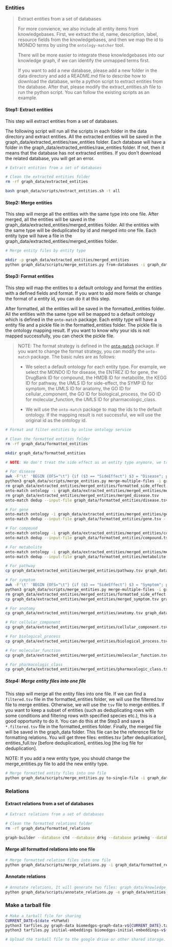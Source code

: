 ### Entities
> Extract entities from a set of databases
> 
> For more convience, we also include all entity items from knowledgebases. First, we extract the id, name, description, label, resource fields from the knowledgebases, and then we map the id to MONDO terms by using the `ontology-matcher` tool.
> 
> There will be more easier to integrate these knowledgebases into our knowledge graph, if we can identify the unmapped terms first.
>
> If you want to add a new database, please add a new folder in the data directory and add a README.md file to describe how to download the database, write a python script to extract entities from the database. After that, please modify the extract_entities.sh file to run the python script. You can follow the existing scripts as an example.

#### Step1: Extract entities

This step will extract entities from a set of databases. 

The following script will run all the scripts in each folder in the data directory and extract entities. All the extracted entities will be saved in the graph_data/extracted_entities/raw_entities folder. Each database will have a folder in the graph_data/extracted_entities/raw_entities folder. If not, then it means that the database has not extracted entities. If you don't download the related database, you will get an error.

```bash
# Extract entities from a set of databases

# Clean the extracted entities folder
rm -rf graph_data/extracted_entities

bash graph_data/scripts/extract_entities.sh -t all
```

#### Step2: Merge entities

This step will merge all the entities with the same type into one file. After merged, all the entities will be saved in the graph_data/extracted_entities/merged_entities folder. All the entities with the same type will be deduplicated by id and merged into one file. Each entity type will have a file in the graph_data/extracted_entities/merged_entities folder.

```bash
# Merge entity files by entity type

mkdir -p graph_data/extracted_entities/merged_entities
python graph_data/scripts/merge_entities.py from-databases -i graph_data/extracted_entities/raw_entities -o graph_data/extracted_entities/merged_entities
```

#### Step3: Format entities

This step will map the entities to a default ontology and format the entities with a defined fields and format. If you want to add more fields or change the format of a entity id, you can do it at this step.

After formatted, all the entities will be saved in the formatted_entities folder. All the entities with the same type will be mapped to a default ontology which is defined in the `onto-match` package. Each entity type will have a entity file and a pickle file in the formatted_entities folder. The pickle file is the ontology mapping result. If you want to know why your ids is not mapped successfully, you can check the pickle file.

> NOTE: The format strategy is defined in the [`onto-match`](https://github.com/yjcyxky/ontology-matcher) package. If you want to change the format strategy, you can modify the `onto-match` package. The basic rules are as follows:
> 
> - We select a default ontology for each entity type. For example, we select the MONDO ID for disease, the ENTREZ ID for gene, the DrugBank ID for compound, the HMDB ID for metabolite, the KEGG ID for pathway, the UMLS ID for side-effect, the SYMP ID for symptom, the UMLS ID for anatomy, the GO ID for cellular_component, the GO ID for biological_process, the GO ID for molecular_function, the UMLS ID for pharmacologic_class.
>
> - We will use the `onto-match` package to map the ids to the default ontology. If the mapping result is not successful, we will use the original id as the ontology id.

```bash
# Format and filter entities by online ontology service

# Clean the formatted entities folder
rm -rf graph_data/formatted_entities

mkdir graph_data/formatted_entities

# NOTE: We don't treat the side effect as an entity type anymore, we treat it as a relationship type. Because the side effect is important attribute of the drug and we use the side effect to connect the drug and disease/sym[tom at most time. So for convenience, we add all side effect entities to the disease and symptom entities.

# For disease
awk -F'\t' 'BEGIN {OFS="\t"} {if ($3 == "SideEffect") $3 = "Disease"; print}' graph_data/extracted_entities/merged_entities/side_effect.tsv > graph_data/extracted_entities/merged_entities/formatted_side_effect.tsv
python3 graph_data/scripts/merge_entities.py merge-multiple-files -i graph_data/extracted_entities/merged_entities/disease.tsv -i graph_data/extracted_entities/merged_entities/formatted_side_effect.tsv -o graph_data/extracted_entities/merged_entities/merged_disease.tsv
rm graph_data/extracted_entities/merged_entities/formatted_side_effect.tsv
onto-match ontology -i graph_data/extracted_entities/merged_entities/merged_disease.tsv -o graph_data/formatted_entities/disease.tsv -O disease -s 0 -b 300
rm graph_data/extracted_entities/merged_entities/merged_disease.tsv
onto-match dedup --input-file graph_data/formatted_entities/disease.tsv --output-file graph_data/formatted_entities/disease.filtered.tsv 

# For gene
onto-match ontology -i graph_data/extracted_entities/merged_entities/gene.tsv -o graph_data/formatted_entities/gene.tsv -O gene -s 0 -b 1000 
onto-match dedup --input-file graph_data/formatted_entities/gene.tsv --output-file graph_data/formatted_entities/gene.filtered.tsv

# For compound
onto-match ontology -i graph_data/extracted_entities/merged_entities/compound.tsv -o graph_data/formatted_entities/compound.tsv -O compound -s 0 -b 500 
onto-match dedup --input-file graph_data/formatted_entities/compound.tsv --output-file graph_data/formatted_entities/compound.filtered.tsv

# For metabolite
onto-match ontology -i graph_data/extracted_entities/merged_entities/metabolite.tsv -o graph_data/formatted_entities/metabolite.tsv -O metabolite -s 0 -b 500 
onto-match dedup --input-file graph_data/formatted_entities/metabolite.tsv --output-file graph_data/formatted_entities/metabolite.filtered.tsv

# For pathway
cp graph_data/extracted_entities/merged_entities/pathway.tsv graph_data/formatted_entities/pathway.tsv

# For symptom
awk -F'\t' 'BEGIN {OFS="\t"} {if ($3 == "SideEffect") $3 = "Symptom"; print}' graph_data/extracted_entities/merged_entities/side_effect.tsv > graph_data/extracted_entities/merged_entities/formatted_side_effect.tsv
python3 graph_data/scripts/merge_entities.py merge-multiple-files -i graph_data/extracted_entities/merged_entities/symptom.tsv -i graph_data/extracted_entities/merged_entities/formatted_side_effect.tsv -o graph_data/extracted_entities/merged_entities/merged_symptom.tsv
rm graph_data/extracted_entities/merged_entities/formatted_side_effect.tsv
cp graph_data/extracted_entities/merged_entities/merged_symptom.tsv graph_data/formatted_entities/symptom.tsv

# For anatomy
cp graph_data/extracted_entities/merged_entities/anatomy.tsv graph_data/formatted_entities/anatomy.tsv

# For cellular_component
cp graph_data/extracted_entities/merged_entities/cellular_component.tsv graph_data/formatted_entities/cellular_component.tsv

# For biological_process
cp graph_data/extracted_entities/merged_entities/biological_process.tsv graph_data/formatted_entities/biological_process.tsv

# For molecular_function
cp graph_data/extracted_entities/merged_entities/molecular_function.tsv graph_data/formatted_entities/molecular_function.tsv

# For pharmacologic_class
cp graph_data/extracted_entities/merged_entities/pharmacologic_class.tsv graph_data/formatted_entities/pharmacologic_class.tsv
```

##### Step4: Merge entity files into one file

This step will merge all the entity files into one file. If we can find a `filtered.tsv` file in the formatted_entities folder, we will use the filtered.tsv file to merge entities. Otherwise, we will use the `tsv` file to merge entities. If you want to keep a subset of entities (such as deduplicating rows with some conditions and filtering rows with specified species etc.), this is a good opportunity to do it. You can do this at the Step3 and save a `*.filtered.tsv` file in the formatted_entities folder. Finally, the merged file will be saved in the graph_data folder. This file can be the reference file for formatting relations. You will get three files: entities.tsv [after deduplication], entities_full.tsv [before deduplication], entities.log [the log file for deduplication].

NOTE: If you add a new entity type, you should change the merge_entities.py file to add the new entity type.

```bash
# Merge formatted entity files into one file
python graph_data/scripts/merge_entities.py to-single-file -i graph_data/formatted_entities -o graph_data/entities.tsv --deep-deduplication
```

### Relations

#### Extract relations from a set of databases

```bash
# Extract relations from a set of databases

# Clean the formatted relations folder
rm -rf graph_data/formatted_relations

graph-builder --database ctd --database drkg --database primekg --database hsdn -d ./graph_data/relations -o ./graph_data/formatted_relations -f ./graph_data/entities.tsv -n 20 --download --skip -l ./graph_data/log.txt --debug --relation-type-dict-fpath ./embeddings/relation_types.xlsx
```

#### Merge all formatted relations into one file

```bash
# Merge formatted relation files into one file
python graph_data/scripts/merge_relations.py -i graph_data/formatted_relations -o graph_data/relations.tsv
```

#### Annotate relations

```bash
# Annotate relations, It will generate two files: graph_data/knowledge_graph.tsv and graph_data/annotated_knowledge_graph.tsv
python graph_data/scripts/annotate_relations.py -e graph_data/entities.tsv -r graph_data/relations.tsv -o graph_data
```

### Make a tarball file

```bash
# Make a tarball file for sharing
CURRENT_DATE=$(date +%Y%m%d)
python3 tarfiles.py graph-data biomedgps-graph-data-v${CURRENT_DATE}.tar.gz
python3 tarfiles.py initial-embeddings biomedgps-initial-embeddings-v${CURRENT_DATE}.tar.gz

# Upload the tarball file to the google drive or other shared storage.
```